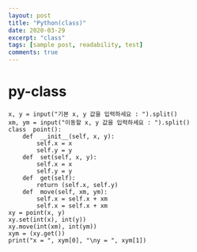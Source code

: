 ```yaml
---
layout: post
title: "Python(class)"
date: 2020-03-29
excerpt: "class"
tags: [sample post, readability, test]
comments: true
---
```

# py-class

    x, y = input("기본 x, y 값을 입력하세요 : ").split()
    xm, ym = input("이동할 x, y 값을 입력하세요 : ").split()
    class  point():
		def  __init__(self, x, y):
		    self.x = x
		    self.y = y
	    def  set(self, x, y):
		    self.x = x
		    self.y = y
	    def  get(self):
		    return (self.x, self.y)
	    def  move(self, xm, ym):
		    self.x = self.x + xm
		    self.x = self.x + xm
	xy = point(x, y)
	xy.set(int(x), int(y))
	xy.move(int(xm), int(ym))
	xym = (xy.get())
	print("x = ", xym[0], "\ny = ", xym[1])
    

